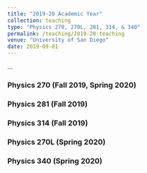 ```yaml
---
title: "2019-20 Academic Year"
collection: teaching
type: "Physics 270, 270L, 281, 314, & 340"
permalink: /teaching/2019-20-teaching
venue: "University of San Diego"
date: 2019-09-01
---
```

...

### Physics 270 (Fall 2019, Spring 2020)

### Physics 281 (Fall 2019)

### Physics 314 (Fall 2019)

### Physics 270L (Spring 2020)

### Physics 340 (Spring 2020)
